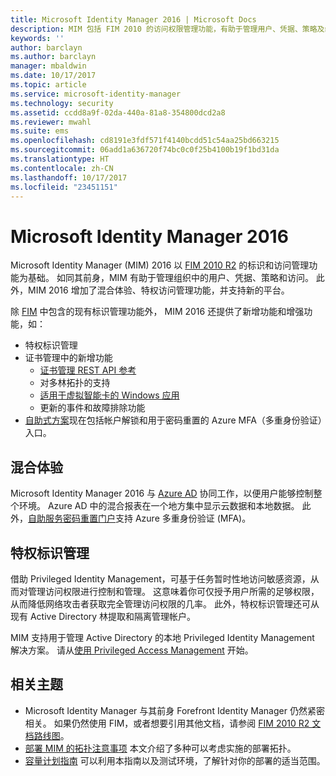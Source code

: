 ```yaml
---
title: Microsoft Identity Manager 2016 | Microsoft Docs
description: MIM 包括 FIM 2010 的访问权限管理功能，有助于管理用户、凭据、策略及组织中的访问权限。
keywords: ''
author: barclayn
ms.author: barclayn
manager: mbaldwin
ms.date: 10/17/2017
ms.topic: article
ms.service: microsoft-identity-manager
ms.technology: security
ms.assetid: ccdd8a9f-02da-440a-81a8-354800dcd2a8
ms.reviewer: mwahl
ms.suite: ems
ms.openlocfilehash: cd8191e3fdf571f4140bcdd51c54aa25bd663215
ms.sourcegitcommit: 06add1a636720f74bc0c0f25b4100b19f1bd31da
ms.translationtype: HT
ms.contentlocale: zh-CN
ms.lasthandoff: 10/17/2017
ms.locfileid: "23451151"
---
```

# <a name="microsoft-identity-manager-2016"></a>Microsoft Identity Manager 2016

Microsoft Identity Manager (MIM) 2016 以 [FIM 2010 R2](https://technet.microsoft.com/library/jj133885.aspx) 的标识和访问管理功能为基础。 如同其前身，MIM 有助于管理组织中的用户、凭据、策略和访问。  此外，MIM 2016 增加了混合体验、特权访问管理功能，并支持新的平台。

除 [FIM](https://technet.microsoft.com/library/jj133868) 中包含的现有标识管理功能外， MIM 2016 还提供了新增功能和增强功能，如：

- 特权标识管理
- 证书管理中的新增功能
  - [证书管理 REST API 参考](./reference/certificate-management-rest-api-reference.md)
  - 对多林拓扑的支持
  - [适用于虚拟智能卡的 Windows 应用](working-with-mim-certificate-manager.md)
  - 更新的事件和故障排除功能 
- [自助式方案](working-with-self-service-password-reset.md)现在包括帐户解锁和用于密码重置的 Azure MFA（多重身份验证）入口。

## <a name="hybrid-experience"></a>混合体验

Microsoft Identity Manager 2016 与 [Azure AD](https://docs.microsoft.com/azure/active-directory/active-directory-whatis) 协同工作，以便用户能够控制整个环境。 Azure AD 中的混合报表在一个地方集中显示云数据和本地数据。 此外，[自助服务密码重置门户](working-with-self-service-password-reset.md)支持 Azure 多重身份验证 (MFA)。

## <a name="privileged-identity-management"></a>特权标识管理

借助 Privileged Identity Management，可基于任务暂时性地访问敏感资源，从而对管理访问权限进行控制和管理。 这意味着你可仅授予用户所需的足够权限，从而降低网络攻击者获取完全管理访问权限的几率。 此外，特权标识管理还可从现有 Active Directory 林提取和隔离管理帐户。

MIM 支持用于管理 Active Directory 的本地 Privileged Identity Management 解决方案。 请从[使用 Privileged Access Management](./pam/privileged-identity-management-for-active-directory-domain-services.md) 开始。

## <a name="related-topics"></a>相关主题

- Microsoft Identity Manager 与其前身 Forefront Identity Manager 仍然紧密相关。 如果仍然使用 FIM，或者想要引用其他文档，请参阅 [FIM 2010 R2 文档路线图](https://technet.microsoft.com/library/jj133885.aspx)。
- [部署 MIM 的拓扑注意事项](topology-considerations.md) 本文介绍了多种可以考虑实施的部署拓扑。
- [容量计划指南](capacity-planning-guide.md) 可以利用本指南以及测试环境，了解针对你的部署的适当范围。